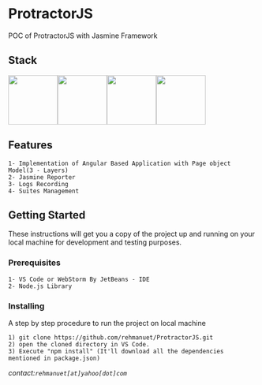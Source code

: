 # ProtractorJS

POC of ProtractorJS with Jasmine Framework

## Stack

<img src="https://angular.io/generated/images/marketing/concept-icons/protractor.png?raw=true?raw=true" width="100" height="100" /><img src="https://cdn.freebiesupply.com/logos/large/2x/cucumber-logo-png-transparent.png?raw=true" width="100" height="100" /><img src="https://camo.githubusercontent.com/c14c2f174870d15a031245b3d3cd57f648e50fb2/68747470733a2f2f7777772e706172616469676d616469676974616c2e636f6d2f77702d636f6e74656e742f75706c6f6164732f323031372f30322f312e706e67?raw=true" height="100"/><img src="https://www.docker.com/sites/default/files/d8/2019-07/vertical-logo-monochromatic.png?raw=true" width="100" height="100" />

## Features

```
1- Implementation of Angular Based Application with Page object Model(3 - Layers)
2- Jasmine Reporter
3- Logs Recording
4- Suites Management
```

## Getting Started

These instructions will get you a copy of the project up and running on your local machine for development and testing purposes.

### Prerequisites


```
1- VS Code or WebStorm By JetBeans - IDE
2- Node.js Library
```

### Installing

A step by step procedure to run the project on local machine

```
1) git clone https://github.com/rehmanuet/ProtractorJS.git
2) open the cloned directory in VS Code.
3) Execute "npm install" (It'll download all the dependencies mentioned in package.json)
```

_contact:`rehmanuet[at]yahoo[dot]com`_
